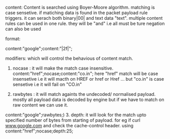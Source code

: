 
content:
  Content is searched using Boyer-Moore algorithm.
  matching is case sensetive.
  if matiching data is found in the packet payload rule triggers.
  it can serach both binary|00| and text data "text".
  multiple content rules can be used in one rule. they will be "and" i.e all must be ture
  negation can also be used 
  
  format:  
  
  content:"google";content:"|2f|";
  
  modifiers: which will control the behavious of content match.
  
  1. nocase : it will make the match case insensitive.
    content:"href";nocase;content:"co.in";
    here "href" match will be case insensetive i.e it will macth on HREF or href or Href ... but "co.in" is case sensetive i.e it  will fail on "CO.in" 
  
  2. rawbytes : it will match againts the undecoded/ normalised payload. mostly all payload data is decoded by engine but if we have to match on raw content we can use it.
  
  content:"google";rawbytes;)
3.   depth: it will look for the match upto specified number of bytes from starting of payload.
  for eg if curl  www.google.com and 
  check the cache-control header. using   content:"href";nocase;depth:25;
